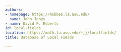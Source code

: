 ```yaml
---
authors:
- homepage: https://hobbes.la.asu.edu/
  name: John Jones
- name: David P. Roberts
id: local-fields
location: https://math.la.asu.edu/~jj/localfields/
title: Database of Local Fields

---
```


